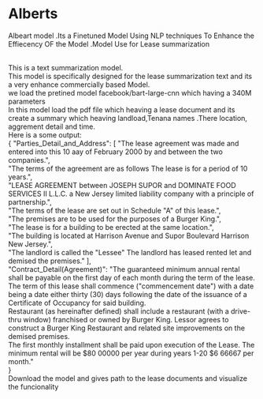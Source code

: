 # Alberts
Albeart model .Its a Finetuned Model Using NLP techniques To Enhance the Effiecency OF the Model .Model Use for Lease summarization

<br>
This is a text summarization model.
<br>
This model is specifically designed for the lease summarization text and its a very enhance commercially based Model.
<br>
we load the pretined model facebook/bart-large-cnn which having a 340M parameters
<br>
In this model load the pdf file which heaving a lease document and its create a summary which heaving landload,Tenana names .There location, aggrement detail and time.
<br>
Here is a some output:
<br>
{ "Parties_Detail_and_Address": [ "The lease agreement was made and entered into this 10 aay of February 2000 by and between the two companies.",
<br>"The terms of the agreement are as follows The lease is for a period of 10 years.",<br> "LEASE AGREEMENT between JOSEPH SUPOR and DOMINATE FOOD SERVICES II L.L.C. a New Jersey limited liability company with a principle of partnership.",<br> "The terms of the lease are set out in Schedule "A" of this lease.",<br> "The premises are to be used for the purposes of a Burger King.", <br>"The lease is for a building to be erected at the same location.",<br> "The building is located at Harrison Avenue and Supor Boulevard Harrison New Jersey.",<br> "The landlord is called the "Lessee" The landlord has leased rented let and demised the premises." ], <br>"Contract_Detail(Agreement)": "The guaranteed minimum annual rental shall be payable on the first day of each month during the term of the lease. The term of this lease shall commence ("commencement date") with a date
being a date either thirty (30) days following the date of the issuance of a Certificate of Occupancy for said building.<br> Restaurant (as hereinafter defined) shall include a restaurant (with a drive-thru window) franchised
or owned by Burger King. Lessor agrees to construct a Burger King Restaurant and related site improvements on the demised premises.<br> The first monthly installment shall be paid upon execution of the Lease. The minimum
rental will be $80 00000 per year during years 1-20 $6 66667 per month."<br>
}
<br>
Download the model and gives path to the lease documents and visualize the funcionality

